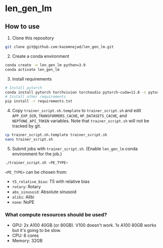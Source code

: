 # len_gen_lm
## How to use
1. Clone this repository
```bash
git clone git@github.com:kazemnejad/len_gen_lm.git
```
2. Create a conda environment
```bash
conda create -n len_gen_lm python=3.9
conda activate len_gen_lm
```
3. Install requirements
```bash
# Install pytorch
conda install pytorch torchvision torchaudio pytorch-cuda=11.8 -c pytorch -c nvidia
# Install other requirements
pip install -r requirements.txt
```
4. Copy `trainer_script.sh.template` to `trainer_script.sh` and edit `APP_EXP_DIR`, `TRANSFORMERS_CACHE`, `HF_DATASETS_CACHE`, and `NEPTUNE_API_TOKEN` variables.
Note that `trainer_script.sh` will not be tracked by git.
```bash
cp trainer_script.sh.template trainer_script.sh
nano trainer_script.sh
```
5. Submit jobs with `trainer_script.sh`. (Enable `len_gen_lm` conda environment for the job.)
```bash
./trainer_script.sh <PE_TYPE>
```

`<PE_TYPE>` can be chosen from:
- `t5_relative_bias`: T5 with relative bias
- `rotary`: Rotary
- `abs_sinusoid`: Absolute sinusoid
- `alibi`: Alibi
- `none`: NoPE

### What compute resources should be used?
- GPU: 2x A100 40GB (or 80GB). V100 doesn't work. 1x A100 80GB works but it's going to be slow.
- CPU: 6 cores
- Memory: 32GB




